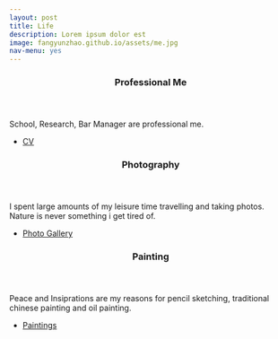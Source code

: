 ```yaml
---
layout: post
title: Life
description: Lorem ipsum dolor est
image: fangyunzhao.github.io/assets/me.jpg
nav-menu: yes
---
```



<div class="row">
	<div class="4u 12u$(medium)">
		<header class="major">
			<h3>Professional Me</h3>
		</header>
		<p>School, Research, Bar Manager are professional me.</p>
		<ul class="actions">
				<li><a href = "/fangyunzhao.github.io/assets/images/CVweb.pdf" download = "CV_FangyunOliviaZhao.pdf"
				class="button">CV</a></li>
		</ul>
	</div>
	<div class="4u 12u$(medium)">
		<header class="major">
			<h3>Photography</h3>
		</header>
		<p>I spent large amounts of my leisure time travelling and taking photos. <br/> Nature is never something i get tired of.</p>
		<ul class="actions">
				<li><a href = "generics.html" class="button">Photo Gallery</a></li>
		</ul>
	</div>
	<div class="4u$ 12u$(medium)">
		<header class="major">
			<h3>Painting</h3>
		</header>
		<p>Peace and Insiprations are my reasons for pencil sketching, traditional chinese painting and oil painting.</p>
		<ul class="actions">
			<li><a href = "elements.html" class="button">Paintings</a></li>
		</ul>
	</div>
</div>
